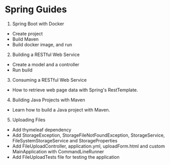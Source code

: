 # Spring Guides

1. Spring Boot with Docker
- Create project
- Build Maven
- Build docker image, and run

2. Building a RESTful Web Service
- Create a model and a controller
- Run build

3. Consuming a RESTful Web Service
- How to retrieve web page data with Spring's RestTemplate.

4. Building Java Projects with Maven
- Learn how to build a Java project with Maven.

5. Uploading Files
- Add thymeleaf dependency
- Add StorageException, StorageFileNotFoundException, StorageService, FileSystemStorageService and StorageProperties
- Add FileUploadController, application.yml, uploadForm.html and custom MainApplication with CommandLineRunner
- Add FileUploadTests file for testing the application
